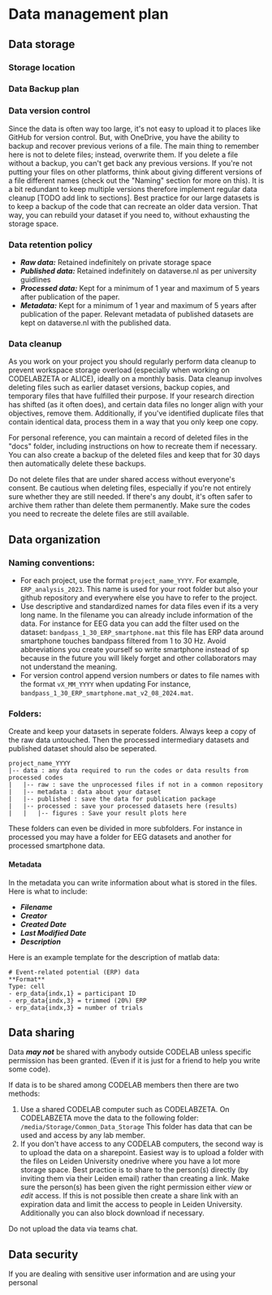 # Data management plan

## Data storage
### Storage location 
### Data Backup plan

### Data version control
Since the data is often way too large, it's not easy to upload it to places like GitHub for version control. But, with OneDrive, you have the ability to backup and recover previous verions of a file.  The main thing to remember here is not to delete files; instead, overwrite them. If you delete a file without a backup, you can't get back any previous versions. If you're not putting your files on other platforms, think about giving different versions of a file different names (check out the "Naming" section for more on this). It is a bit redundant to keep multiple versions therefore implement regular data cleanup [TODO add link to sections]. Best practice for our large datasets is to keep a backup of the code that can recreate an older data version. That way, you can rebuild your dataset if you need to, without exhausting the storage space.

### Data retention policy
- ***Raw data:*** Retained indefinitely on private storage space
- ***Published data:*** Retained indefinitely on dataverse.nl as per university guidlines
- ***Processed data:*** Kept for a minimum of 1 year and maximum of 5 years after publication of the paper.
- ***Metadata:***  Kept for a minimum of 1 year and maximum of 5 years after publication of the paper. Relevant metadata of published datasets are kept on dataverse.nl with the published data. 

### Data cleanup
As you work on your project you should regularly perform data cleanup to prevent workspace storage overload (especially when working on CODELABZETA or ALICE), ideally on a monthly basis. Data cleanup involves deleting files such as earlier dataset versions, backup copies, and temporary files that have fulfilled their purpose. If your research direction has shifted (as it often does), and certain data files no longer align with your objectives, remove them. Additionally, if you've identified duplicate files that contain identical data, process them in a way that you only keep one copy. 

For personal reference, you can maintain a record of deleted files in the "docs" folder, including instructions on how to recreate them if necessary. You can also create a backup of the deleted files and keep that for 30 days then automatically delete these backups. 

Do not delete files that are under shared access without everyone's consent. Be cautious when deleting files, especially if you're not entirely sure whether they are still needed. If there's any doubt, it's often safer to archive them rather than delete them permanently. Make sure the codes you need to recreate the delete files are still available. 

## Data organization
### Naming conventions:
- For each project, use the format `project_name_YYYY`. For example, `ERP_analysis_2023`. This name is used for your root folder but also your github repository and everywhere else you have to refer to the project. 
- Use descriptive and standardized names for data files even if its a very long name. In the filename you can already include information of the data. For instance for EEG data you can add the filter used on the dataset: `bandpass_1_30_ERP_smartphone.mat` this file has ERP data around smartphone touches bandpass filtered from 1 to 30 Hz. Avoid abbreviations you create yourself so write smartphone instead of sp because in the future you will likely forget and other collaborators may not understand the meaning. 
- For version control append version numbers or dates to file names with the format `vX_MM_YYYY` when updating For instance, `bandpass_1_30_ERP_smartphone.mat_v2_08_2024.mat`.

### Folders:
Create and keep your datasets in seperate folders. Always keep a copy of the raw data untouched. Then the processed intermediary datasets and published dataset should also be seperated. 
```
project_name_YYYY
|-- data : any data required to run the codes or data results from processed codes
|   |-- raw : save the unprocessed files if not in a common repository
|   |-- metadata : data about your dataset
|   |-- published : save the data for publication package
|   |-- processed : save your processed datasets here (results)
|   |   |-- figures : Save your result plots here
```
These folders can even be divided in more subfolders. For instance in processed you may have a folder for EEG datasets and another for processed smartphone data. 

#### Metadata 
In the metadata you can write information about what is stored in the files. 
Here is what to include: 
- ***Filename*** 
- ***Creator*** 
- ***Created Date***
- ***Last Modified Date***
- ***Description***

Here is an example template for the description of matlab data: 
```
# Event-related potential (ERP) data 
**Format**
Type: cell
- erp_data{indx,1} = participant ID
- erp_data{indx,3} = trimmed (20%) ERP 
- erp_data{indx,3} = number of trials 
```

## Data sharing 
Data ***may not*** be shared with anybody outside CODELAB unless specific permission has been granted. (Even if it is just for a friend to help you write some code).

If data is to be shared among CODELAB members then there are two methods: 
1. Use a shared CODELAB computer such as CODELABZETA. On CODELABZETA move the data to the following folder: `/media/Storage/Common_Data_Storage` This folder has data that can be used and access by any lab member. 
2. If you don't have access to any CODELAB computers, the second way is to upload the data on a sharepoint. Easiest way is to upload a folder with the files on Leiden University onedrive where you have a lot more storage space. Best practice is to share to the person(s) directly (by inviting them via their Leiden email) rather than creating a link. Make sure the person(s) has been given the right permission either _view_ or _edit_ access. If this is not possible then create a share link with an expiration data and limit the access to people in Leiden University. Additionally you can also block download if necessary. 

Do not upload the data via teams chat. 

## Data security
If you are dealing with sensitive user information and are using your personal

